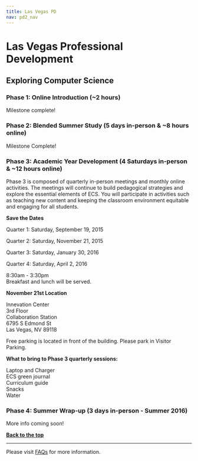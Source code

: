 ```yaml
---
title: Las Vegas PD
nav: pd2_nav
---
```

<a id="top"></a>

# Las Vegas Professional Development



## Exploring Computer Science

### Phase 1: Online Introduction (~2 hours) ###

Milestone complete!

### Phase 2: Blended Summer Study (5 days in-person & ~8 hours online) ###

Milestone Complete! 

### Phase 3: Academic Year Development (4 Saturdays in-person & ~12 hours online) ###
 
Phase 3 is composed of quarterly in-person meetings and monthly online activities. The meetings will continue to build pedagogical strategies and explore the essential elements of ECS. You will participate in activities such as teaching new content and keeping the classroom environment equitable and engaging for all students.


**Save the Dates**

Quarter 1: Saturday, September 19, 2015

Quarter 2: Saturday, November 21, 2015

Quarter 3: Saturday, January 30, 2016

Quarter 4: Saturday, April 2, 2016 

8:30am - 3:30pm
<br/>
Breakfast and lunch will be served.


**November 21st Location**

Innevation Center<br/>
3rd Floor<br/>
Collaboration Station<br/>
6795 S Edmond St<br/>
Las Vegas, NV 89118

Free parking is located in front of the building. Please park in Visitor Parking.

**What to bring to Phase 3 quarterly sessions:**

Laptop and Charger
<br/>
ECS green journal<br/>
Curriculum guide
<br/>
Snacks
<br/>
Water


### Phase 4: Summer Wrap-up (3 days in-person - Summer 2016) ###

More info coming soon!

[**Back to the top**](#top)

----------
Please visit [FAQs](/educate/pd/15-16/faq) for more information.

<br />
<br />